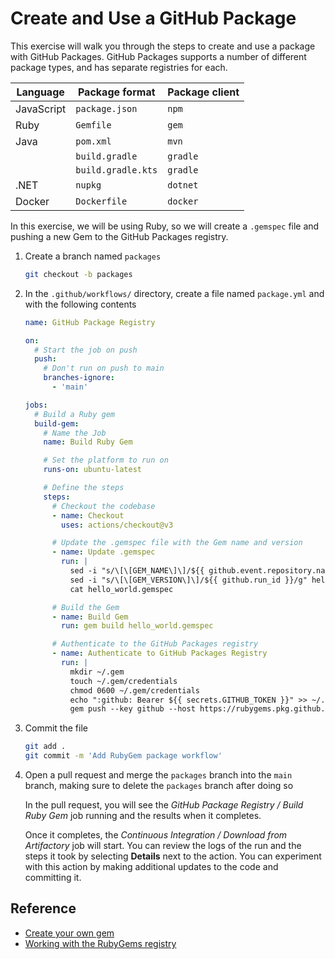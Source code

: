 # Create and Use a GitHub Package

This exercise will walk you through the steps to create and use a package with
GitHub Packages. GitHub Packages supports a number of different package types,
and has separate registries for each.

| Language   | Package format     | Package client |
| ---------- | ------------------ | -------------- |
| JavaScript | `package.json`     | `npm`          |
| Ruby       | `Gemfile`          | `gem`          |
| Java       | `pom.xml`          | `mvn`          |
|            | `build.gradle`     | `gradle`       |
|            | `build.gradle.kts` | `gradle`       |
| .NET       | `nupkg`            | `dotnet`       |
| Docker     | `Dockerfile`       | `docker`       |

In this exercise, we will be using Ruby, so we will create a `.gemspec` file and
pushing a new Gem to the GitHub Packages registry.

1. Create a branch named `packages`

   ```bash
   git checkout -b packages
   ```

2. In the `.github/workflows/` directory, create a file named `package.yml` and
   with the following contents

   ```yaml
   name: GitHub Package Registry

   on:
     # Start the job on push
     push:
       # Don't run on push to main
       branches-ignore:
         - 'main'

   jobs:
     # Build a Ruby gem
     build-gem:
       # Name the Job
       name: Build Ruby Gem

       # Set the platform to run on
       runs-on: ubuntu-latest

       # Define the steps
       steps:
         # Checkout the codebase
         - name: Checkout
           uses: actions/checkout@v3

         # Update the .gemspec file with the Gem name and version
         - name: Update .gemspec
           run: |
             sed -i "s/\[\[GEM_NAME\]\]/${{ github.event.repository.name }}/g" hello_world.gemspec
             sed -i "s/\[\[GEM_VERSION\]\]/${{ github.run_id }}/g" hello_world.gemspec
             cat hello_world.gemspec

         # Build the Gem
         - name: Build Gem
           run: gem build hello_world.gemspec

         # Authenticate to the GitHub Packages registry
         - name: Authenticate to GitHub Packages Registry
           run: |
             mkdir ~/.gem
             touch ~/.gem/credentials
             chmod 0600 ~/.gem/credentials
             echo ":github: Bearer ${{ secrets.GITHUB_TOKEN }}" >> ~/.gem/credentials
             gem push --key github --host https://rubygems.pkg.github.com/${{ github.repository_owner }} ${{ github.event.repository.name }}-0.0.${{ github.run_id }}.gem
   ```

3. Commit the file

   ```bash
   git add .
   git commit -m 'Add RubyGem package workflow'
   ```

4. Open a pull request and merge the `packages` branch into the `main` branch,
   making sure to delete the `packages` branch after doing so

   In the pull request, you will see the _GitHub Package Registry / Build Ruby
   Gem_ job running and the results when it completes.

   Once it completes, the _Continuous Integration / Download from Artifactory_
   job will start. You can review the logs of the run and the steps it took by
   selecting **Details** next to the action. You can experiment with this action
   by making additional updates to the code and committing it.

## Reference

- [Create your own gem](https://guides.rubygems.org/make-your-own-gem/)
- [Working with the RubyGems registry](https://docs.github.com/en/packages/working-with-a-github-packages-registry/working-with-the-rubygems-registry)
